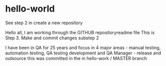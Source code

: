 # hello-world
See step 2 in create a new repository

Hello all, I am working through the GITHUB repositoryreadme file
This is Step 3. Make and commit changes substep 2

I have been in QA for 25 years and focus in 4 major areas - manual testing, automation testing, QA testing development and QA Manager - release and outsource
this was committed in the in hello-work / MASTER branch
